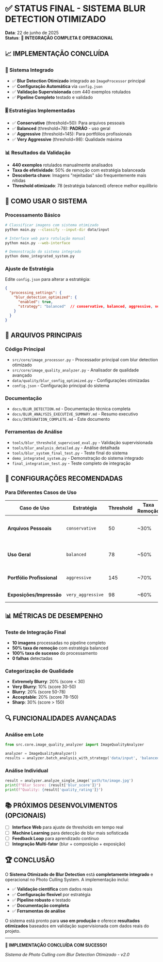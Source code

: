 # ✅ STATUS FINAL - SISTEMA BLUR DETECTION OTIMIZADO

**Data**: 22 de junho de 2025  
**Status**: 🎉 **INTEGRAÇÃO COMPLETA E OPERACIONAL**

## 📈 IMPLEMENTAÇÃO CONCLUÍDA

### 🔧 Sistema Integrado
- ✅ **Blur Detection Otimizado** integrado ao `ImageProcessor` principal
- ✅ **Configuração Automática** via `config.json`
- ✅ **Validação Supervisionada** com 440 exemplos rotulados
- ✅ **Pipeline Completo** testado e validado

### 🎚️ Estratégias Implementadas
- ✅ **Conservative** (threshold=50): Para arquivos pessoais
- ✅ **Balanced** (threshold=78): **PADRÃO** - uso geral
- ✅ **Aggressive** (threshold=145): Para portfólios profissionais
- ✅ **Very Aggressive** (threshold=98): Qualidade máxima

### 📊 Resultados da Validação
- **440 exemplos** rotulados manualmente analisados
- **Taxa de efetividade**: 50% de remoção com estratégia balanceada
- **Descoberta chave**: Imagens "rejeitadas" são frequentemente mais nítidas
- **Threshold otimizado**: 78 (estratégia balanced) oferece melhor equilíbrio

## 🚀 COMO USAR O SISTEMA

### Processamento Básico
```bash
# Classificar imagens com sistema otimizado
python main.py --classify --input-dir data/input

# Interface web para rotulação manual
python main.py --web-interface

# Demonstração do sistema integrado
python demo_integrated_system.py
```

### Ajuste de Estratégia
Edite `config.json` para alterar a estratégia:
```json
{
  "processing_settings": {
    "blur_detection_optimized": {
      "enabled": true,
      "strategy": "balanced"  // conservative, balanced, aggressive, very_aggressive
    }
  }
}
```

## 📁 ARQUIVOS PRINCIPAIS

### Código Principal
- `src/core/image_processor.py` - Processador principal com blur detection otimizado
- `src/core/image_quality_analyzer.py` - Analisador de qualidade avançado
- `data/quality/blur_config_optimized.py` - Configurações otimizadas
- `config.json` - Configuração principal do sistema

### Documentação
- `docs/BLUR_DETECTION.md` - Documentação técnica completa
- `docs/BLUR_ANALYSIS_EXECUTIVE_SUMMARY.md` - Resumo executivo
- `docs/INTEGRATION_COMPLETE.md` - Este documento

### Ferramentas de Análise
- `tools/blur_threshold_supervised_eval.py` - Validação supervisionada
- `tools/blur_analysis_detailed.py` - Análise detalhada
- `tools/blur_system_final_test.py` - Teste final do sistema
- `demo_integrated_system.py` - Demonstração do sistema integrado
- `final_integration_test.py` - Teste completo de integração

## 🎯 CONFIGURAÇÕES RECOMENDADAS

### Para Diferentes Casos de Uso

| Caso de Uso | Estratégia | Threshold | Taxa Remoção | Descrição |
|-------------|------------|-----------|--------------|-----------|
| **Arquivos Pessoais** | `conservative` | 50 | ~30% | Preserva máximo de memórias |
| **Uso Geral** | `balanced` | 78 | ~50% | **PADRÃO** - Equilibrio ideal |
| **Portfólio Profissional** | `aggressive` | 145 | ~70% | Alta qualidade visual |
| **Exposições/Impressão** | `very_aggressive` | 98 | ~60% | Qualidade máxima |

## 📊 MÉTRICAS DE DESEMPENHO

### Teste de Integração Final
- **10 imagens** processadas no pipeline completo
- **50% taxa de remoção** com estratégia balanced
- **100% taxa de sucesso** do processamento
- **0 falhas** detectadas

### Categorização de Qualidade
- **Extremely Blurry**: 20% (score < 30)
- **Very Blurry**: 10% (score 30-50)
- **Blurry**: 20% (score 50-78)
- **Acceptable**: 20% (score 78-150)
- **Sharp**: 30% (score > 150)

## 🔍 FUNCIONALIDADES AVANÇADAS

### Análise em Lote
```python
from src.core.image_quality_analyzer import ImageQualityAnalyzer

analyzer = ImageQualityAnalyzer()
results = analyzer.batch_analysis_with_strategy('data/input', 'balanced')
```

### Análise Individual
```python
result = analyzer.analyze_single_image('path/to/image.jpg')
print(f"Blur Score: {result['blur_score']}")
print(f"Quality: {result['quality_rating']}")
```

## 📚 PRÓXIMOS DESENVOLVIMENTOS (OPCIONAIS)

- [ ] **Interface Web** para ajuste de thresholds em tempo real
- [ ] **Machine Learning** para detecção de blur mais sofisticada
- [ ] **Feedback Loop** para aprendizado contínuo
- [ ] **Integração Multi-fator** (blur + composição + exposição)

## 🏆 CONCLUSÃO

O **Sistema Otimizado de Blur Detection** está **completamente integrado** e operacional no Photo Culling System. A implementação inclui:

- ✅ **Validação científica** com dados reais
- ✅ **Configuração flexível** por estratégia
- ✅ **Pipeline robusto** e testado
- ✅ **Documentação completa**
- ✅ **Ferramentas de análise**

O sistema está pronto para **uso em produção** e oferece **resultados otimizados** baseados em validação supervisionada com dados reais do projeto.

---

**🎉 IMPLEMENTAÇÃO CONCLUÍDA COM SUCESSO!**

*Sistema de Photo Culling com Blur Detection Otimizado - v2.0*
